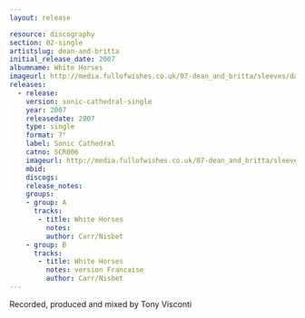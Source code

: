 ```yaml
---
layout: release

resource: discography
section: 02-single
artistslug: dean-and-britta
initial_release_date: 2007
albumname: White Horses
imageurl: http://media.fullofwishes.co.uk/07-dean_and_britta/sleeves/dab_whitehorses.jpg
releases:
  - release: 
    version: sonic-cathedral-single
    year: 2007
    releasedate: 2007
    type: single
    format: 7"
    label: Sonic Cathedral
    catno: SCR006
    imageurl: http://media.fullofwishes.co.uk/07-dean_and_britta/sleeves/dab_whitehorses.jpg
    mbid: 
    discogs: 
    release_notes:
    groups:
    - group: A
      tracks:
       - title: White Horses
         notes:
         author: Carr/Nisbet
    - group: B
      tracks:
       - title: White Horses
         notes: version Francaise
         author: Carr/Nisbet
---
```

Recorded, produced and mixed by Tony Visconti